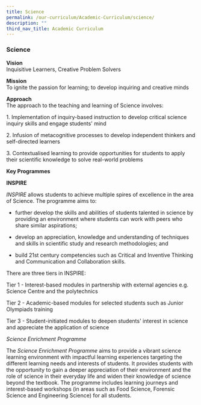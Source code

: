 ```yaml
---
title: Science
permalink: /our-curriculum/Academic-Curriculum/science/
description: ""
third_nav_title: Academic Curriculum
---
```

### Science

**Vision**<br>
Inquisitive Learners, Creative Problem Solvers


**Mission**<br>
To ignite the passion for learning; to develop inquiring and creative minds


**Approach**<br>
The approach to the teaching and learning of Science involves:

1\.  Implementation of inquiry-based instruction to develop critical science inquiry skills and engage students' mind  
    
2\.  Infusion of metacognitive processes to develop independent thinkers and self-directed learners  
    
3\.  Contextualised learning to provide opportunities for students to apply their scientific knowledge to solve real-world problems  
    

**Key Programmes**

__INSPIRE__ 

_INSPIRE_ allows students to achieve multiple spires of excellence in the area of Science. The programme aims to:

*   further develop the skills and abilities of students talented in science by providing an environment where students can work with peers who share similar aspirations;  
    
*   develop an appreciation, knowledge and understanding of techniques and skills in scientific study and research methodologies; and  
    
*   build 21st century competencies such as Critical and Inventive Thinking and Communication and Collaboration skills.  
    

  

There are three tiers in INSPIRE: 

Tier 1 - Interest-based modules in partnership with external agencies e.g. Science Centre and the polytechnics

Tier 2 - Academic-based modules for selected students such as Junior Olympiads training

Tier 3 - Student-initiated modules to deepen students' interest in science and appreciate the application of science

  

_Science Enrichment Programme_


The _Science Enrichment Programme_ aims to provide a vibrant science learning environment with impactful learning experiences targeting the different learning needs and interests of students. It provides students with the opportunity to gain a deeper appreciation of their environment and the role of science in their everyday life and widen their knowledge of science beyond the textbook. The programme includes learning journeys and interest-based workshops (in areas such as Food Science, Forensic Science and Engineering Science) for all students.
